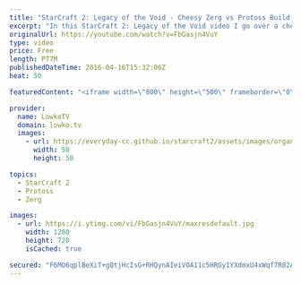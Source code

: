 ```yaml
---
title: "StarCraft 2: Legacy of the Void - Cheesy Zerg vs Protoss Build Order! (Zerg Guide)"
excerpt: "In this StarCraft 2: Legacy of the Void video I go over a cheesy Zerg versus Protoss build order that works extremely well on Prion Terraces. The basic idea is to hard counter the Protoss strategy of going for a quick expansion, by using the Golden Minerals to your advantage.  Going for a quick double"
originalUrl: https://youtube.com/watch?v=FbGasjn4VuY
type: video
price: Free
length: PT7M
publishedDateTime: 2016-04-16T15:32:06Z
heat: 50

featuredContent: "<iframe width=\"800\" height=\"500\" frameborder=\"0\" src=\"https://www.youtube.com/embed/FbGasjn4VuY\" allow=\"accelerometer; autoplay; encrypted-media; gyroscope; picture-in-picture\" allowfullscreen></iframe>"

provider:
  name: LowkoTV
  domain: lowko.tv
  images:
    - url: https://everyday-cc.github.io/starcraft2/assets/images/organizations/lowko.tv-50x50.jpg
      width: 50
      height: 50

topics:
  - StarCraft 2
  - Protoss
  - Zerg

images:
  - url: https://i.ytimg.com/vi/FbGasjn4VuY/maxresdefault.jpg
    width: 1280
    height: 720
    isCached: true

secured: "F6MO6qplBeXiT+gQtjHcIsG+RHQynAIeiVOA11c5HRGy1YXdmxU4xWqf7R82AxmwU+EhRFXlhtQNJl/8XZTi4+r7DxlgvRS29YlpXxm44I8LfzJKVUPPaQnKR/tf7gcO85mO9rwXKH93ngHw6SXOALFMGb6ETNMo6h2pm44oDScdxF33M1wXEdxyMx0JbJQfkG6kTVWt61eSK2atD9fNMbWuuRxVK24DGjkpISRvhh/PaAzoanocQ+wyFelvqVpUYBghGqWrASn0B0Gj2w/kwepE9qmv3ELeExCTXm0Y1uyMHKrwVc0+4hMTJmSlabDnfkF9uPCuNSFL/BSGFQjhsi2QLiXX754SgPjoS4glIsGXsarHud4pFGGt7Wgltpr0gJwPJfIUGl+NLD8Rj3xgdpFggaSl1dhGUO4uYwav9Vk=;Np+JUEpIqLr+ekM+gAIybA=="
---
```


